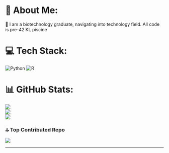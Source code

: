 # 💫 About Me:
🔭 I am a biotechnology graduate, navigating into technology field. All code is pre-42 KL piscine <br>


# 💻 Tech Stack:
![Python](https://img.shields.io/badge/python-3670A0?style=for-the-badge&logo=python&logoColor=ffdd54) ![R](https://img.shields.io/badge/r-%23276DC3.svg?style=for-the-badge&logo=r&logoColor=white)

# 📊 GitHub Stats:
![](https://github-readme-stats.vercel.app/api?username=juinnsheng&theme=dark&hide_border=false&include_all_commits=false&count_private=true)<br/>
![](https://github-readme-streak-stats.herokuapp.com/?user=juinnsheng&theme=dark&hide_border=false)<br/>
![](https://github-readme-stats.vercel.app/api/top-langs/?username=juinnsheng&theme=dark&hide_border=false&include_all_commits=false&count_private=true&layout=compact)

### 🔝 Top Contributed Repo
![](https://github-contributor-stats.vercel.app/api?username=juinnsheng&limit=5&theme=dark&combine_all_yearly_contributions=true)

---

<!-- Proudly created with GPRM ( https://gprm.itsvg.in ) -->
